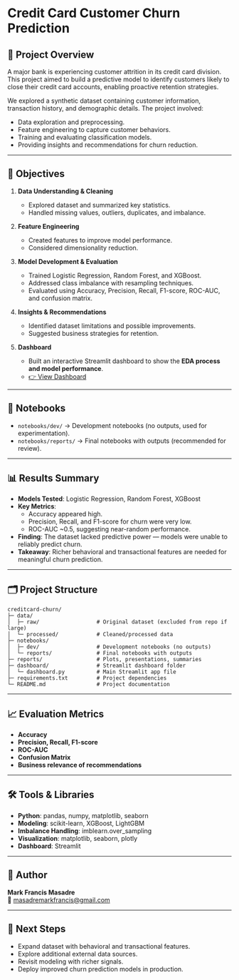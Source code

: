 # Credit Card Customer Churn Prediction

## 📌 Project Overview
A major bank is experiencing customer attrition in its credit card division.  
This project aimed to build a predictive model to identify customers likely to close their credit card accounts, enabling proactive retention strategies.

We explored a synthetic dataset containing customer information, transaction history, and demographic details. The project involved:
- Data exploration and preprocessing.  
- Feature engineering to capture customer behaviors.  
- Training and evaluating classification models.  
- Providing insights and recommendations for churn reduction.  

---

## 🎯 Objectives
1. **Data Understanding & Cleaning**  
   - Explored dataset and summarized key statistics.  
   - Handled missing values, outliers, duplicates, and imbalance.  
   
2. **Feature Engineering**  
   - Created features to improve model performance.  
   - Considered dimensionality reduction.  

3. **Model Development & Evaluation**  
   - Trained Logistic Regression, Random Forest, and XGBoost.  
   - Addressed class imbalance with resampling techniques.  
   - Evaluated using Accuracy, Precision, Recall, F1-score, ROC-AUC, and confusion matrix.  

4. **Insights & Recommendations**  
   - Identified dataset limitations and possible improvements.  
   - Suggested business strategies for retention.  

5. **Dashboard**  
   - Built an interactive Streamlit dashboard to show the **EDA process and model performance**.  
   - [👉 View Dashboard](https://your-dashboard-link.streamlit.app)  

---

## 📒 Notebooks
- `notebooks/dev/` → Development notebooks (no outputs, used for experimentation).  
- `notebooks/reports/` → Final notebooks with outputs (recommended for review).  

---

## 📊 Results Summary
- **Models Tested**: Logistic Regression, Random Forest, XGBoost  
- **Key Metrics**:  
  - Accuracy appeared high.  
  - Precision, Recall, and F1-score for churn were very low.  
  - ROC-AUC ~0.5, suggesting near-random performance.  
- **Finding**: The dataset lacked predictive power — models were unable to reliably predict churn.  
- **Takeaway**: Richer behavioral and transactional features are needed for meaningful churn prediction.  

---

## 🗂 Project Structure
```
creditcard-churn/
├─ data/
│  ├─ raw/                  # Original dataset (excluded from repo if large)
│  └─ processed/            # Cleaned/processed data
├─ notebooks/
│  ├─ dev/                  # Development notebooks (no outputs)
│  └─ reports/              # Final notebooks with outputs
├─ reports/                 # Plots, presentations, summaries
├─ dashboard/               # Streamlit dashboard folder
│  └─ dashboard.py          # Main Streamlit app file
├─ requirements.txt         # Project dependencies
└─ README.md                # Project documentation
```

---

## 📈 Evaluation Metrics
- **Accuracy**
- **Precision, Recall, F1-score**
- **ROC-AUC**
- **Confusion Matrix**
- **Business relevance of recommendations**

---

## 🛠 Tools & Libraries
- **Python**: pandas, numpy, matplotlib, seaborn  
- **Modeling**: scikit-learn, XGBoost, LightGBM  
- **Imbalance Handling**: imblearn.over_sampling  
- **Visualization**: matplotlib, seaborn, plotly  
- **Dashboard**: Streamlit  

---

## 👤 Author
**Mark Francis Masadre**  
📧 masadremarkfrancis@gmail.com  

---

## 🚀 Next Steps
- Expand dataset with behavioral and transactional features.  
- Explore additional external data sources.  
- Revisit modeling with richer signals.  
- Deploy improved churn prediction models in production.  
